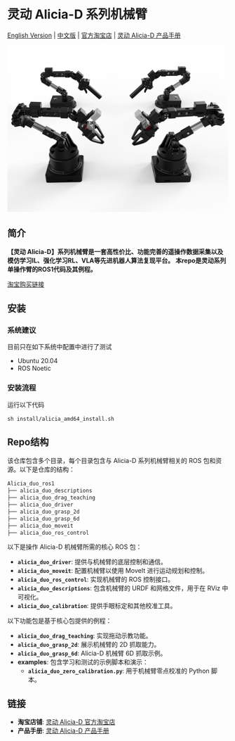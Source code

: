 # 灵动 Alicia-D 系列机械臂

[English Version](README_en.md) | [中文版](README.md) | [官方淘宝店](https://g84gtpygdv6trpvdhcsy0kfr73avcip.taobao.com/shop/view_shop.htm?appUid=RAzN8HWKU5B7MfX6JjEWgkuNfftNVbnrjbjx6fPjY9KqXB46Rvy&spm=a21n57.1.hoverItem.2) | [灵动 Alicia-D 产品手册](https://tcnqzgyay0jb.feishu.cn/wiki/ElDUwERlNilPLWkJ2e2cYGyZncb?fromScene=spaceOverview)

![Alicia-D](images/Alicia_Duo_V5_4.png)

## 简介

**【灵动 Alicia-D】系列机械臂是一套高性价比、功能完善的遥操作数据采集以及模仿学习IL、强化学习RL、VLA等先进机器人算法复现平台。**
**本repo是灵动系列单操作臂的ROS1代码及其例程。**

[淘宝购买链接](https://e.tb.cn/h.h6jfG5QfQVm5Ndq?tk=7T1q4aGvWz1)

## 安装

### 系统建议

目前只在如下系统中配置中进行了测试

- Ubuntu 20.04
- ROS Noetic

### 安装流程

运行以下代码

```
sh install/alicia_amd64_install.sh
```

## Repo结构

该仓库包含多个目录，每个目录包含与 Alicia-D 系列机械臂相关的 ROS 包和资源。以下是仓库的结构：

```
Alicia_duo_ros1
├── alicia_duo_descriptions
├── alicia_duo_drag_teaching
├── alicia_duo_driver
├── alicia_duo_grasp_2d
├── alicia_duo_grasp_6d
├── alicia_duo_moveit
├── alicia_duo_ros_control
```

以下是操作 Alicia-D 机械臂所需的核心 ROS 包：

- **`alicia_duo_driver`**: 提供与机械臂的底层控制和通信。
- **`alicia_duo_moveit`**: 配置机械臂以使用 MoveIt 进行运动规划和控制。
- **`alicia_duo_ros_control`**: 实现机械臂的 ROS 控制接口。
- **`alicia_duo_descriptions`**: 包含机械臂的 URDF 和网格文件，用于在 RViz 中可视化。
- **`alicia_duo_calibration`**: 提供手眼标定和其他校准工具。

以下功能包是基于核心包提供的例程：

- **`alicia_duo_drag_teaching`**: 实现拖动示教功能。
- **`alicia_duo_grasp_2d`**: 展示机械臂的 2D 抓取能力。
- **`alicia_duo_grasp_6d`**: Alicia-D 机械臂 6D 抓取示例。
- **examples**: 包含学习和测试的示例脚本和演示：
  - **`alicia_duo_zero_calibration.py`**: 用于机械臂零点校准的 Python 脚本。

## 链接

- **淘宝店铺**: [灵动 Alicia-D 官方淘宝店](https://g84gtpygdv6trpvdhcsy0kfr73avcip.taobao.com/shop/view_shop.htm?appUid=RAzN8HWKU5B7MfX6JjEWgkuNfftNVbnrjbjx6fPjY9KqXB46Rvy&spm=a21n57.1.hoverItem.2)
- **产品手册**: [灵动 Alicia-D 产品手册](https://tcnqzgyay0jb.feishu.cn/wiki/ElDUwERlNilPLWkJ2e2cYGyZncb?fromScene=spaceOverview)
